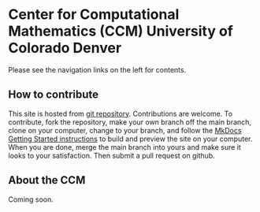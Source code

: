 # Center for Computational Mathematics (CCM) University of Colorado Denver

Please see the navigation links on the left for contents.

## How to contribute
This site is hosted from [git repository](https://github.com/ccmucdenver/ccm-docs). Contributions are welcome. To contribute, fork the repository, make your own branch off the main branch, clone on your computer, change to your branch, and follow the [MkDocs Getting Started instructions](https://www.mkdocs.org/getting-started) to build and preview the site on your computer. When you are done, merge the  main branch into yours and make sure it looks to your satisfaction. Then submit a pull request on github. 

## About the CCM

Coming soon.
